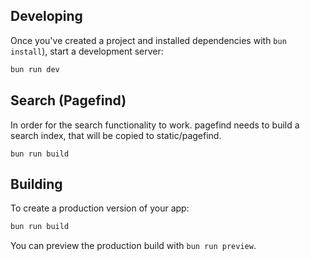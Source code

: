 
## Developing

Once you've created a project and installed dependencies with `bun install`), start a development server:
```bash
bun run dev
```

## Search (Pagefind)
In order for the search functionality to work. pagefind needs to build a search index, that will be copied to static/pagefind.
```
bun run build
```

## Building

To create a production version of your app:

```bash
bun run build
```

You can preview the production build with `bun run preview`.

